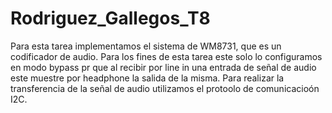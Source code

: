 # Rodriguez_Gallegos_T8
Para esta tarea implementamos el sistema de WM8731, que es un codificador de audio. Para los fines de esta tarea este solo lo configuramos en modo bypass pr que al recibir por line in una entrada de señal de audio este muestre por headphone la salida de la misma. Para realizar la transferencia de la señal de audio utilizamos el protoolo de comunicacioón I2C. 

